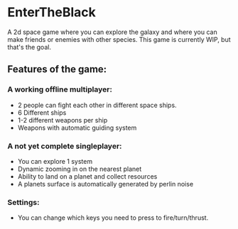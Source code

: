 # EnterTheBlack
A 2d space game where you can explore the galaxy and where you can make friends or enemies with other species. This game is currently WIP, but that's the goal.

## Features of the game:
### A working offline multiplayer:
- 2 people can fight each other in different space ships.
- 6 Different ships
- 1-2 different weapons per ship
- Weapons with automatic guiding system
### A not yet complete singleplayer:
- You can explore 1 system
- Dynamic zooming in on the nearest planet
- Ability to land on a planet and collect resources
- A planets surface is automatically generated by perlin noise
### Settings:
- You can change which keys you need to press to fire/turn/thrust.

